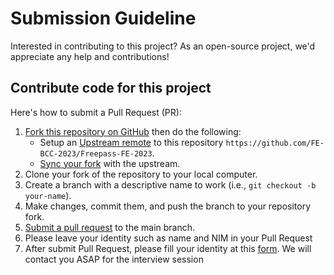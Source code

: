 # Submission Guideline

Interested in contributing to this project? As an open-source project, we'd appreciate any help and contributions!

## Contribute code for this project

Here's how to submit a Pull Request (PR):

1. [Fork this repository on GitHub][fork] then do the following:
    * Setup an [Upstream remote][configure-upstream] to this repository
      `https://github.com/FE-BCC-2023/Freepass-FE-2023`.
    * [Sync your fork][sync-fork] with the upstream.
2. Clone your fork of the repository to your local computer.
3. Create a branch with a descriptive name to work (i.e., `git checkout -b your-name`).
4. Make changes, commit them, and push the branch to your repository fork.
5. [Submit a pull request][pull-req] to the main branch.
6. Please leave your identity such as name and NIM in your Pull Request
7. After submit Pull Request, please fill your identity at this [form](https://bit.ly/PendaftaranFreepassBCC). We will contact you ASAP for the interview session

[fork]: https://help.github.com/articles/fork-a-repo

[configure-upstream]: https://help.github.com/en/github/collaborating-with-issues-and-pull-requests/configuring-a-remote-for-a-fork

[sync-fork]: https://help.github.com/en/github/collaborating-with-issues-and-pull-requests/syncing-a-fork

[pull-req]: https://help.github.com/articles/using-pull-requests
